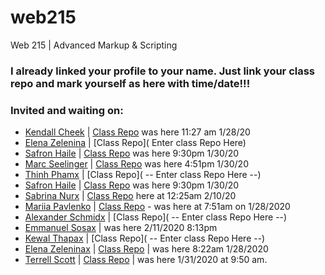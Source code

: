 # web215
Web 215 | Advanced Markup &amp; Scripting


### I already linked your profile to your name. Just link your class repo and mark yourself as here with time/date!!!

### Invited and waiting on:

- [Kendall Cheek](https://github.com/KendallCheek/) | [Class Repo](https://github.com/KendallCheek/web215_kendallcheek) was here 11:27 am 1/28/20
- [Elena Zelenina](https://github.com/ElenaZelenina/) | [Class Repo]( Enter class Repo Here)
- [Safron Haile](https://github.com/SafronH/) | [Class Repo](https://github.com/SafronH/Web215) was here 9:30pm 1/30/20
- [Marc Seelinger](https://github.com/mseelingerjr/)  | [Class Repo](https://github.com/mseelingerjr/web210-seelinger) was here 4:51pm 1/30/20
- [Thinh Phamx](https://github.com/thinhpham266/) | [Class Repo]( -- Enter class Repo Here --)
- [Safron Haile](https://github.com/SafronH/) | [Class Repo](https://github.com/SafronH/web215) was here 9:30pm 1/30/20
- [Sabrina Nurx](https://github.com/snur0000/) | [Class Repo](https://github.com/snur0000/web215) here at 12:25am 2/10/20
- [Mariia Pavlenko](https://github.com/MariiaPa/) | [Class Repo](https://github.com/MariiaPa/web215-pavlenko) - was here at 7:51am on 1/28/2020
- [Alexander Schmidx](https://github.com/LtSchmiddy/) | [Class Repo]( -- Enter class Repo Here --)
- [Emmanuel Sosax](https://github.com/sosaeman/)  | was here 2/11/2020 8:13pm
- [Kewal Thapax](https://github.com/Kewalthapa/)  | [Class Repo]( -- Enter class Repo Here --)
- [Elena Zeleninax](https://github.com/ElenaZelenina/) | [Class Repo](https://github.com/ElenaZelenina/web215-Zelenina) | was here 8:22am 1/28/2020
- [Terrell Scott](https://github.com/Tdscott1978/)  | [Class Repo]( https://github.com/tdscott1978/web215-scott) | was here 1/31/2020 at
9:50 am.
